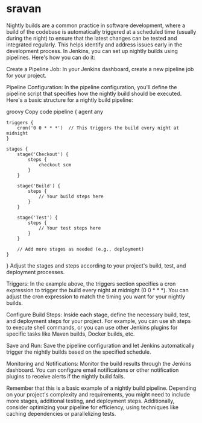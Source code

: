 # sravan
Nightly builds are a common practice in software development, where a build of the codebase is automatically triggered at a scheduled time (usually during the night) to ensure that the latest changes can be tested and integrated regularly. This helps identify and address issues early in the development process. In Jenkins, you can set up nightly builds using pipelines. Here's how you can do it:

Create a Pipeline Job:
In your Jenkins dashboard, create a new pipeline job for your project.

Pipeline Configuration:
In the pipeline configuration, you'll define the pipeline script that specifies how the nightly build should be executed. Here's a basic structure for a nightly build pipeline:

groovy
Copy code
pipeline {
    agent any

    triggers {
        cron('0 0 * * *')  // This triggers the build every night at midnight
    }

    stages {
        stage('Checkout') {
            steps {
                checkout scm
            }
        }

        stage('Build') {
            steps {
                // Your build steps here
            }
        }

        stage('Test') {
            steps {
                // Your test steps here
            }
        }

        // Add more stages as needed (e.g., deployment)
    }
}
Adjust the stages and steps according to your project's build, test, and deployment processes.

Triggers:
In the example above, the triggers section specifies a cron expression to trigger the build every night at midnight (0 0 * * *). You can adjust the cron expression to match the timing you want for your nightly builds.

Configure Build Steps:
Inside each stage, define the necessary build, test, and deployment steps for your project. For example, you can use sh steps to execute shell commands, or you can use other Jenkins plugins for specific tasks like Maven builds, Docker builds, etc.

Save and Run:
Save the pipeline configuration and let Jenkins automatically trigger the nightly builds based on the specified schedule.

Monitoring and Notifications:
Monitor the build results through the Jenkins dashboard. You can configure email notifications or other notification plugins to receive alerts if the nightly build fails.

Remember that this is a basic example of a nightly build pipeline. Depending on your project's complexity and requirements, you might need to include more stages, additional testing, and deployment steps. Additionally, consider optimizing your pipeline for efficiency, using techniques like caching dependencies or parallelizing tests.

